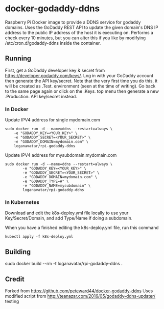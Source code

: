 # docker-godaddy-ddns
Raspberry Pi Docker image to provide a DDNS service for godaddy domains. Uses the GoDaddy REST API to update the given domain's DNS IP address to the public IP address of the host it is executing on. Performs a check every 10 minutes, but you can alter this if you like by modifying /etc/cron.d/godaddy-ddns inside the container.

## Running
First, get a GoDaddy developer key & secret from https://developer.godaddy.com/keys/. Log in with your GoDaddy account then generate the API key/secret. Note that the very first time you do this, it will be created as .Test. environment (seen at the time of writing). Go back to the same page again or click on the .Keys. top menu then generate a new .Production. API key/secret instead.

### In Docker
Update IPV4 address for single mydomain.com
```
sudo docker run -d --name=ddns --restart=always \
	-e "GODADDY_KEY=<YOUR_KEY>" \
	-e "GODADDY_SECRET=<YOUR_SECRET>" \
	-e "GODADDY_DOMAIN=mydomain.com" \
	loganavatar/rpi-godaddy-ddns
```

Update IPV4 address for mysubdomain.mydomain.com
```
sudo docker run -d --name=ddns --restart=always \
        -e "GODADDY_KEY=<YOUR_KEY>" \
        -e "GODADDY_SECRET=<YOUR_SECRET>" \
        -e "GODADDY_DOMAIN=mydomain.com" \
        -e "GODADDY_TYPE=A" \
        -e "GODADDY_NAME=mysubdomain" \
        loganavatar/rpi-godaddy-ddns
```

### In Kubernetes
Download and edit the k8s-deploy.yml file locally to use your Key/Secret/Domain, and add Type/Name if doing a subdomain.

When you have a finished editing the k8s-deploy.yml file, run this command
```
kubectl apply -f k8s-deploy.yml
```

## Building
sudo docker build --rm -t loganavatar/rpi-godaddy-ddns .

## Credit
Forked from https://github.com/peteward44/docker-godaddy-ddns
Uses modified script from http://teanazar.com/2016/05/godaddy-ddns-updater/
testing
